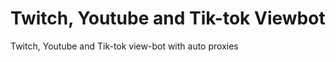 # Twitch, Youtube and Tik-tok Viewbot
Twitch, Youtube and Tik-tok view-bot with auto proxies 
 
 
  
  
 
 
 
  
 
 
 
 
 
 
 
 
   
 
